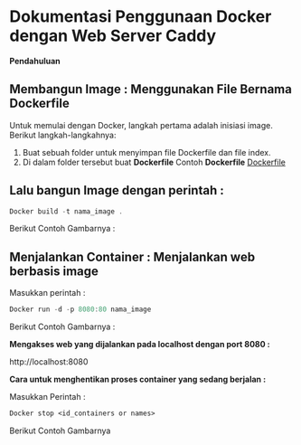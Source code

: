 # Dokumentasi Penggunaan Docker dengan Web Server Caddy

**Pendahuluan**

## **Membangun Image : Menggunakan File Bernama Dockerfile**
Untuk memulai dengan Docker, langkah pertama adalah inisiasi image. Berikut langkah-langkahnya:
1. Buat sebuah folder untuk menyimpan file Dockerfile dan file index.
2. Di dalam folder tersebut buat **Dockerfile**
Contoh **Dockerfile** [Dockerfile](/ilkom-23-os-kelompok-7/DOCKER/dockerfile)

## **Lalu bangun Image dengan perintah :**
```powershell
Docker build -t nama_image .
```
Berikut Contoh Gambarnya : 

## **Menjalankan Container : Menjalankan web berbasis image**

Masukkan perintah : 
```powershell
Docker run -d -p 8080:80 nama_image
```
Berikut Contoh Gambarnya :

**Mengakses web yang dijalankan pada localhost dengan port 8080 :**

http://localhost:8080

**Cara untuk menghentikan proses container yang sedang berjalan :**

Masukkan Perintah : 
```dockerfile
Docker stop <id_containers or names>
```
Berikut Contoh Gambarnya